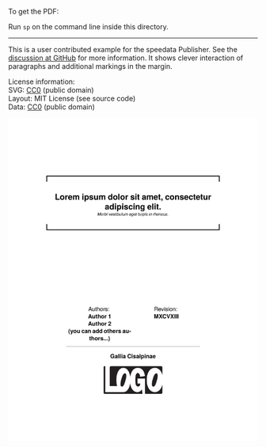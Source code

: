To get the PDF:

Run `sp` on the command line inside this directory.

----

This is a user contributed example for the speedata Publisher. See the [discussion at GitHub](https://github.com/speedata/publisher/discussions/657#discussioncomment-13077414) for more information. It shows clever interaction of paragraphs and additional markings in the margin.


License information:<br>
SVG: [CC0](https://creativecommons.org/publicdomain/zero/1.0/) (public domain)<br>
Layout: MIT License (see source code)<br>
Data: [CC0](https://creativecommons.org/publicdomain/zero/1.0/) (public domain)<br>


![Image of the result](firstpage.png)

